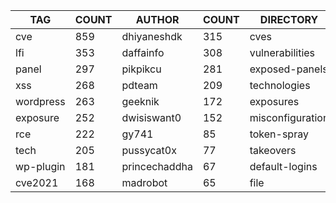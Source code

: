|    TAG    | COUNT |    AUTHOR     | COUNT |    DIRECTORY     | COUNT | SEVERITY | COUNT |  TYPE   | COUNT |
|-----------|-------|---------------|-------|------------------|-------|----------|-------|---------|-------|
| cve       |   859 | dhiyaneshdk   |   315 | cves             |   864 | info     |   841 | http    |  2345 |
| lfi       |   353 | daffainfo     |   308 | vulnerabilities  |   334 | high     |   663 | file    |    57 |
| panel     |   297 | pikpikcu      |   281 | exposed-panels   |   291 | medium   |   498 | network |    46 |
| xss       |   268 | pdteam        |   209 | technologies     |   211 | critical |   305 | dns     |    12 |
| wordpress |   263 | geeknik       |   172 | exposures        |   199 | low      |   158 |         |       |
| exposure  |   252 | dwisiswant0   |   152 | misconfiguration |   151 |          |       |         |       |
| rce       |   222 | gy741         |    85 | token-spray      |   102 |          |       |         |       |
| tech      |   205 | pussycat0x    |    77 | takeovers        |    66 |          |       |         |       |
| wp-plugin |   181 | princechaddha |    67 | default-logins   |    61 |          |       |         |       |
| cve2021   |   168 | madrobot      |    65 | file             |    57 |          |       |         |       |
